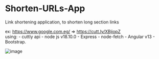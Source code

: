# Shorten-URLs-App

Link shortening application, to shorten long section links

ex: https://www.google.com.eg/ => https://cutt.ly/XBjiopZ
<br/>
using: - cuttly api - node js v18.10.0 - Express - node-fetch - Angular v13 - Bootstrap. 



![image](https://user-images.githubusercontent.com/57066603/196562776-1c99f5f0-0412-4ef9-a0fd-d3a760f9974a.png)
